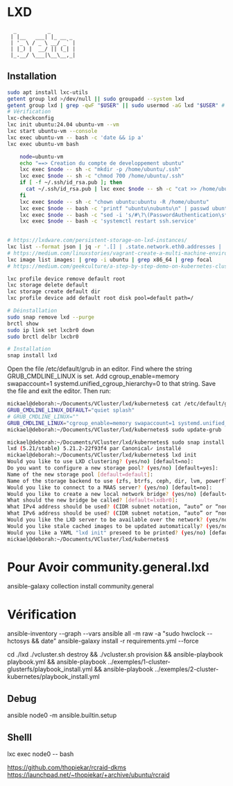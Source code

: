 # LXD

~~~text
  _          _        
 | |__   ___| |_ __ _ 
 | '_ \ / _ \ __/ _` |
 | |_) |  __/ || (_| |
 |_.__/ \___|\__\__,_|
~~~

## Installation

~~~bash
sudo apt install lxc-utils
getent group lxd >/dev/null || sudo groupadd --system lxd
getent group lxd | grep -qwF "$USER" || sudo usermod -aG lxd "$USER" # adding current user as an example
# Vérification
lxc-checkconfig
lxc init ubuntu:24.04 ubuntu-vm --vm
lxc start ubuntu-vm --console
lxc exec ubuntu-vm -- bash -c 'date && ip a'
lxc exec ubuntu-vm bash

    node=ubuntu-vm
    echo "==> Creation du compte de developpement ubuntu"
    lxc exec $node -- sh -c "mkdir -p /home/ubuntu/.ssh"
    lxc exec $node -- sh -c "chmod 700 /home/ubuntu/.ssh"
    if [ -f ~/.ssh/id_rsa.pub ]; then
      cat ~/.ssh/id_rsa.pub | lxc exec $node -- sh -c "cat >> /home/ubuntu/.ssh/authorized_keys"
    fi    
    lxc exec $node -- sh -c "chown ubuntu:ubuntu -R /home/ubuntu"
    lxc exec $node -- bash -c 'printf "ubuntu\nubuntu\n" | passwd ubuntu'
    lxc exec $node -- bash -c "sed -i 's/#\?\(PasswordAuthentication\s*\).*$/\1 yes/' /etc/ssh/sshd_config"
    lxc exec $node -- bash -c 'systemctl restart ssh.service'
    
~~~

~~~bash
# https://lxdware.com/persistent-storage-on-lxd-instances/
lxc list --format json | jq -r '.[] | .state.network.eth0.addresses | .[] | select (.family == "inet") | (.address)'
# https://medium.com/linuxstories/vagrant-create-a-multi-machine-environment-b90738383a7e
lxc image list images: | grep -i ubuntu | grep x86_64 | grep focal
# https://medium.com/geekculture/a-step-by-step-demo-on-kubernetes-cluster-creation-f183823c0411
~~~

~~~bash
lxc profile device remove default root
lxc storage delete default
lxc storage create default dir
lxc profile device add default root disk pool=default path=/

# Déinstallation
sudo snap remove lxd --purge
brctl show
sudo ip link set lxcbr0 down
sudo brctl delbr lxcbr0

# Installation
snap install lxd
~~~


Open the file /etc/default/grub in an editor. Find where the string GRUB_CMDLINE_LINUX is set. Add cgroup_enable=memory swapaccount=1 systemd.unified_cgroup_hierarchy=0 to that string. Save the file and exit the editor. Then run:
~~~bash
mickael@deborah:~/Documents/VCluster/lxd/kubernetes$ cat /etc/default/grub | grep GRUB_CMDLINE_LINUX
GRUB_CMDLINE_LINUX_DEFAULT="quiet splash"
# GRUB_CMDLINE_LINUX=""
GRUB_CMDLINE_LINUX="cgroup_enable=memory swapaccount=1 systemd.unified_cgroup_hierarchy=0"
mickael@deborah:~/Documents/VCluster/lxd/kubernetes$ sudo update-grub
~~~


~~~bash
mickael@deborah:~/Documents/VCluster/lxd/kubernetes$ sudo snap install lxd
lxd (5.21/stable) 5.21.2-22f93f4 par Canonical✓ installé
mickael@deborah:~/Documents/VCluster/lxd/kubernetes$ lxd init
Would you like to use LXD clustering? (yes/no) [default=no]: 
Do you want to configure a new storage pool? (yes/no) [default=yes]: 
Name of the new storage pool [default=default]: 
Name of the storage backend to use (zfs, btrfs, ceph, dir, lvm, powerflex) [default=zfs]: dir
Would you like to connect to a MAAS server? (yes/no) [default=no]: 
Would you like to create a new local network bridge? (yes/no) [default=yes]: 
What should the new bridge be called? [default=lxdbr0]: 
What IPv4 address should be used? (CIDR subnet notation, “auto” or “none”) [default=auto]: 
What IPv6 address should be used? (CIDR subnet notation, “auto” or “none”) [default=auto]: 
Would you like the LXD server to be available over the network? (yes/no) [default=no]: 
Would you like stale cached images to be updated automatically? (yes/no) [default=yes]: 
Would you like a YAML "lxd init" preseed to be printed? (yes/no) [default=no]: 
mickael@deborah:~/Documents/VCluster/lxd/kubernetes$
~~~

# Pour Avoir community.general.lxd
ansible-galaxy collection install community.general

# Vérification
ansible-inventory --graph --vars
ansible all -m raw -a "sudo hwclock --hctosys && date"
ansible-galaxy install -r requirements.yml --force

cd ./lxd
./vcluster.sh destroy && ./vcluster.sh provision && ansible-playbook playbook.yml && ansible-playbook ../exemples/1-cluster-glusterfs/playbook_install.yml && ansible-playbook ../exemples/2-cluster-kubernetes/playbook_install.yml

## Debug
ansible node0 -m ansible.builtin.setup

## Shelll
lxc exec node0 -- bash


https://github.com/thopiekar/rcraid-dkms
https://launchpad.net/~thopiekar/+archive/ubuntu/rcraid
